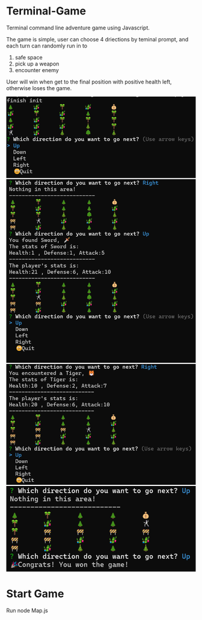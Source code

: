 # Terminal-Game
Terminal command line adventure game using Javascript.

The game is simple, user can choose 4 driections by teminal prompt, and each turn can randomly run in to 
1. safe space
2. pick up a weapon
3. encounter enemy 

User will win when get to the final position with positive health left, otherwise loses the game.

![Game image](start.png)
![Game image](item.png)
![Game image](enemy.png)
![Game image](win.png)




# Start Game
<!-- Game default setting is starting with height 5 and width 5 grid -->
Run node Map.js
